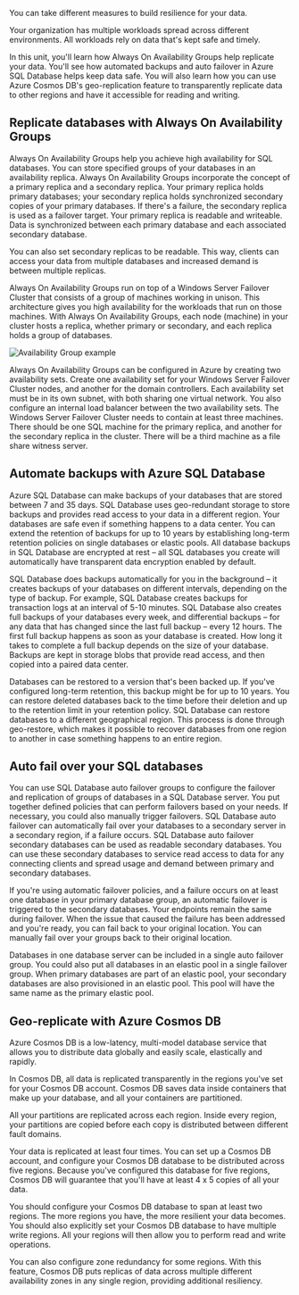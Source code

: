 You can take different measures to build resilience for your data.

Your organization has multiple workloads spread across different environments. All workloads rely on data that's kept safe and timely.

In this unit, you'll learn how Always On Availability Groups help replicate your data. You'll see how automated backups and auto failover in Azure SQL Database helps keep data safe. You will also learn how you can use Azure Cosmos DB's geo-replication feature to transparently replicate data to other regions and have it accessible for reading and writing.

## Replicate databases with Always On Availability Groups

Always On Availability Groups help you achieve high availability for SQL databases.
You can store specified groups of your databases in an availability replica. Always On Availability Groups incorporate the concept of a primary replica and a secondary replica. Your primary replica holds primary databases; your secondary replica holds synchronized secondary copies of your primary databases. If there's a failure, the secondary replica is used as a failover target. Your primary replica is readable and writeable. Data is synchronized between each primary database and each associated secondary database.

You can also set secondary replicas to be readable. This way, clients can access your data from multiple databases and increased demand is between multiple replicas.

Always On Availability Groups run on top of a Windows Server Failover Cluster that consists of a group of machines working in unison. This architecture gives you high availability for the workloads that run on those machines. With Always On Availability Groups, each node (machine) in your cluster hosts a replica, whether primary or secondary, and each replica holds a group of databases.

![Availability Group example](../media/5-availability-group-example.png)

Always On Availability Groups can be configured in Azure by creating two availability sets. Create one availability set for your Windows Server Failover Cluster nodes, and another for the domain controllers. Each availability set must be in its own subnet, with both sharing one virtual network. You also configure an internal load balancer between the two availability sets. The Windows Server Failover Cluster needs to contain at least three machines. There should be one SQL machine for the primary replica, and another for the secondary replica in the cluster. There will be a third machine as a file share witness server.

## Automate backups with Azure SQL Database

Azure SQL Database can make backups of your databases that are stored between 7 and 35 days. SQL Database uses geo-redundant storage to store backups and provides read access to your data in a different region. Your databases are safe even if something happens to a data center. You can extend the retention of backups for up to 10 years by establishing long-term retention policies on single databases or elastic pools. All database backups in SQL Database are encrypted at rest – all SQL databases you create will automatically have transparent data encryption enabled by default.

SQL Database does backups automatically for you in the background – it creates backups of your databases on different intervals, depending on the type of backup. For example, SQL Database creates backups for transaction logs at an interval of 5-10 minutes. SQL Database also creates full backups of your databases every week, and differential backups – for any data that has changed since the last full backup – every 12 hours. The first full backup happens as soon as your database is created. How long it takes to complete a full backup depends on the size of your database. Backups are kept in storage blobs that provide read access, and then copied into a paired data center.

Databases can be restored to a version that's been backed up. If you've configured long-term retention, this backup might be for up to 10 years. You can restore deleted databases back to the time before their deletion and up to the retention limit in your retention policy. SQL Database can restore databases to a different geographical region. This process is done through geo-restore, which makes it possible to recover databases from one region to another in case something happens to an entire region.

## Auto fail over your SQL databases

You can use SQL Database auto failover groups to configure the failover and replication of groups of databases in a SQL Database server. You put together defined policies that can perform failovers based on your needs. If necessary, you could also manually trigger failovers. SQL Database auto failover can automatically fail over your databases to a secondary server in a secondary region, if a failure occurs. SQL Database auto failover secondary databases can be used as readable secondary databases. You can use these secondary databases to service read access to data for any connecting clients and spread usage and demand between primary and secondary databases.

If you're using automatic failover policies, and a failure occurs on at least one database in your primary database group, an automatic failover is triggered to the secondary databases. Your endpoints remain the same during failover. When the issue that caused the failure has been addressed and you're ready, you can fail back to your original location. You can manually fail over your groups back to their original location.

Databases in one database server can be included in a single auto failover group. You could also put all databases in an elastic pool in a single failover group. When primary databases are part of an elastic pool, your secondary databases are also provisioned in an elastic pool. This pool will have the same name as the primary elastic pool.

## Geo-replicate with Azure Cosmos DB

Azure Cosmos DB is a low-latency, multi-model database service that allows you to distribute data globally and easily scale, elastically and rapidly.

In Cosmos DB, all data is replicated transparently in the regions you've set for your Cosmos DB account. Cosmos DB saves data inside containers that make up your database, and all your containers are partitioned.

All your partitions are replicated across each region. Inside every region, your partitions are copied before each copy is distributed between different fault domains.

Your data is replicated at least four times. You can set up a Cosmos DB account, and configure your Cosmos DB database to be distributed across five regions. Because you've configured this database for five regions, Cosmos DB will guarantee that you'll have at least 4 x 5 copies of all your data.

You should configure your Cosmos DB database to span at least two regions. The more regions you have, the more resilient your data becomes. You should also explicitly set your Cosmos DB database to have multiple write regions. All your regions will then allow you to perform read and write operations.

You can also configure zone redundancy for some regions. With this feature, Cosmos DB puts replicas of data across multiple different availability zones in any single region, providing additional resiliency.
